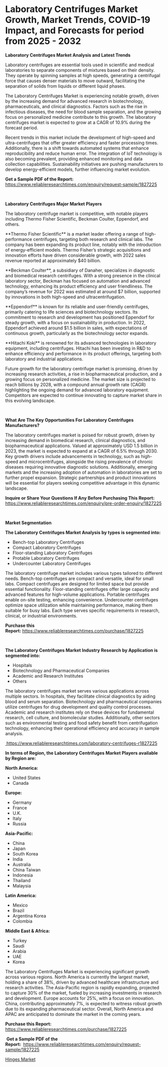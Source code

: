 <p><h1>Laboratory Centrifuges Market Growth, Market Trends, COVID-19 Impact, and Forecasts for period from 2025 - 2032</h1></p><p><strong>Laboratory Centrifuges Market Analysis and Latest Trends</strong></p>
<p><p>Laboratory centrifuges are essential tools used in scientific and medical laboratories to separate components of mixtures based on their density. They operate by spinning samples at high speeds, generating a centrifugal force that causes denser materials to move outward, facilitating the separation of solids from liquids or different liquid phases.</p><p>The Laboratory Centrifuges Market is experiencing notable growth, driven by the increasing demand for advanced research in biotechnology, pharmaceuticals, and clinical diagnostics. Factors such as the rise in infectious diseases, the need for blood sample separation, and the growing focus on personalized medicine contribute to this growth. The laboratory centrifuges market is expected to grow at a CAGR of 10.9% during the forecast period.</p><p>Recent trends in this market include the development of high-speed and ultra-centrifuges that offer greater efficiency and faster processing times. Additionally, there is a shift towards automated systems that enhance reproducibility and reduce human error. The integration of IoT technology is also becoming prevalent, providing enhanced monitoring and data collection capabilities. Sustainability initiatives are pushing manufacturers to develop energy-efficient models, further influencing market evolution.</p></p>
<p><strong>Get a Sample PDF of the Report:&nbsp;</strong> <a href="https://www.reliableresearchtimes.com/enquiry/request-sample/1827225?utm_campaign=2513&utm_medium=2&utm_source=Github&utm_content=ia&utm_term=18022025&utm_id=laboratory-centrifuges">https://www.reliableresearchtimes.com/enquiry/request-sample/1827225</a></p>
<p>&nbsp;</p>
<p><strong>Laboratory Centrifuges Major Market Players</strong></p>
<p><p>The laboratory centrifuge market is competitive, with notable players including Thermo Fisher Scientific, Beckman Coulter, Eppendorf, and others. </p><p>**Thermo Fisher Scientific** is a market leader offering a range of high-performance centrifuges, targeting both research and clinical labs. The company has been expanding its product line, notably with the introduction of energy-efficient models. Thermo Fisher’s strategic acquisitions and innovation efforts have driven considerable growth, with 2022 sales revenue reported at approximately $40 billion.</p><p>**Beckman Coulter**, a subsidiary of Danaher, specializes in diagnostic and biomedical research centrifuges. With a strong presence in the clinical laboratory sector, Beckman has focused on automation and advanced technology, enhancing its product efficiency and user friendliness. The company’s revenue for 2022 was estimated at around $7 billion, supported by innovations in both high-speed and ultracentrifugation.</p><p>**Eppendorf** is known for its reliable and user-friendly centrifuges, primarily catering to life sciences and biotechnology sectors. Its commitment to research and development has positioned Eppendorf for steady growth, with a focus on sustainability in production. In 2022, Eppendorf achieved around $1.5 billion in sales, with expectations of continuous growth, particularly as the biotechnology sector expands.</p><p>**Hitachi Koki** is renowned for its advanced technologies in laboratory equipment, including centrifuges. Hitachi has been investing in R&D to enhance efficiency and performance in its product offerings, targeting both laboratory and industrial applications.</p><p>Future growth for the laboratory centrifuge market is promising, driven by increasing research activities, a rise in biopharmaceutical production, and a growing focus on personalized medicine. The market size is projected to reach billions by 2028, with a compound annual growth rate (CAGR) highlighting the ongoing demand for advanced laboratory equipment. Competitors are expected to continue innovating to capture market share in this evolving landscape.</p></p>
<p>&nbsp;</p>
<p><strong>What Are The Key Opportunities For Laboratory Centrifuges Manufacturers?</strong></p>
<p><p>The laboratory centrifuges market is poised for robust growth, driven by increasing demand in biomedical research, clinical diagnostics, and biopharmaceutical applications. Valued at approximately USD 1.5 billion in 2023, the market is expected to expand at a CAGR of 6.5% through 2030. Key growth drivers include advancements in technology, such as high-speed and microcentrifuges, alongside the rising prevalence of chronic diseases requiring innovative diagnostic solutions. Additionally, emerging markets and the increasing adoption of automation in laboratories are set to further propel expansion. Strategic partnerships and product innovations will be essential for players seeking competitive advantage in this dynamic landscape.</p></p>
<p><strong>Inquire or Share Your Questions If Any Before Purchasing This Report:</strong> <a href="https://www.reliableresearchtimes.com/enquiry/pre-order-enquiry/1827225?utm_campaign=2513&utm_medium=2&utm_source=Github&utm_content=ia&utm_term=18022025&utm_id=laboratory-centrifuges">https://www.reliableresearchtimes.com/enquiry/pre-order-enquiry/1827225</a></p>
<p>&nbsp;</p>
<p><strong>Market Segmentation</strong></p>
<p><strong>The Laboratory Centrifuges Market Analysis by types is segmented into:</strong></p>
<p><ul><li>Bench-top Laboratory Centrifuges</li><li>Compact Laboratory Centrifuges</li><li>Floor-standing Laboratory Centrifuges</li><li>Protable Laboratory Centrifuges</li><li>Undercounter Laboratory Centrifuges</li></ul></p>
<p><p>The laboratory centrifuge market includes various types tailored to different needs. Bench-top centrifuges are compact and versatile, ideal for small labs. Compact centrifuges are designed for limited space but provide essential functionality. Floor-standing centrifuges offer large capacity and advanced features for high-volume applications. Portable centrifuges enable on-site testing, enhancing convenience. Undercounter centrifuges optimize space utilization while maintaining performance, making them suitable for busy labs. Each type serves specific requirements in research, clinical, or industrial environments.</p></p>
<p><strong>Purchase this Report:&nbsp;</strong><a href="https://www.reliableresearchtimes.com/purchase/1827225?utm_campaign=2513&utm_medium=2&utm_source=Github&utm_content=ia&utm_term=18022025&utm_id=laboratory-centrifuges">https://www.reliableresearchtimes.com/purchase/1827225</a></p>
<p>&nbsp;</p>
<p><strong>The Laboratory Centrifuges Market Industry Research by Application is segmented into:</strong></p>
<p><ul><li>Hospitals</li><li>Biotechnology and Pharmaceutical Companies</li><li>Academic and Research Institutes</li><li>Others</li></ul></p>
<p><p>The laboratory centrifuges market serves various applications across multiple sectors. In hospitals, they facilitate clinical diagnostics by aiding blood and serum separation. Biotechnology and pharmaceutical companies utilize centrifuges for drug development and quality control processes. Academic and research institutes rely on these devices for fundamental research, cell culture, and biomolecular studies. Additionally, other sectors such as environmental testing and food safety benefit from centrifugation technology, enhancing their operational efficiency and accuracy in sample analysis.</p></p>
<p><a href="https://www.reliableresearchtimes.com/laboratory-centrifuges-r1827225?utm_campaign=2513&utm_medium=2&utm_source=Github&utm_content=ia&utm_term=18022025&utm_id=laboratory-centrifuges">&nbsp;https://www.reliableresearchtimes.com/laboratory-centrifuges-r1827225</a></p>
<p><strong>In terms of Region, the Laboratory Centrifuges Market Players available by Region are:</strong></p>
<p>
    <p> <strong> North America: </strong>
        <ul>
            <li>United States</li>
            <li>Canada</li>
        </ul>
        </p> 
    <p> <strong> Europe: </strong>
        <ul>
            <li>Germany</li>
            <li>France</li>
            <li>U.K.</li>
            <li>Italy</li>
            <li>Russia</li>
        </ul>
        </p> 
    <p> <strong> Asia-Pacific: </strong>
        <ul>
            <li>China</li>
            <li>Japan</li>
            <li>South Korea</li>
            <li>India</li>
            <li>Australia</li>
            <li>China Taiwan</li>
            <li>Indonesia</li>
            <li>Thailand</li>
            <li>Malaysia</li>
        </ul>
        </p> 
    <p> <strong> Latin America: </strong>
        <ul>
            <li>Mexico</li>
            <li>Brazil</li>
            <li>Argentina Korea</li>
            <li>Colombia</li>
        </ul>
        </p> 
    <p> <strong> Middle East & Africa: </strong>
        <ul>
            <li>Turkey</li>
            <li>Saudi</li>
            <li>Arabia</li>
            <li>UAE</li>
            <li>Korea</li>
        </ul>
    </p>
    </p>
<p><p>The Laboratory Centrifuges Market is experiencing significant growth across various regions. North America is currently the largest market, holding a share of 38%, driven by advanced healthcare infrastructure and research activities. The Asia-Pacific region is rapidly expanding, projected to capture 30% of the market, fueled by increasing investments in research and development. Europe accounts for 25%, with a focus on innovation. China, contributing approximately 7%, is expected to witness robust growth due to its expanding pharmaceutical sector. Overall, North America and APAC are anticipated to dominate the market in the coming years.</p></p>
<p><strong>Purchase this Report: </strong><a href="https://www.reliableresearchtimes.com/purchase/1827225?utm_campaign=2513&utm_medium=2&utm_source=Github&utm_content=ia&utm_term=18022025&utm_id=laboratory-centrifuges">https://www.reliableresearchtimes.com/purchase/1827225</a></p>
<p>&nbsp;<strong>Get a Sample PDF of the Report:&nbsp;&nbsp;</strong><a href="https://www.reliableresearchtimes.com/enquiry/request-sample/1827225?utm_campaign=2513&utm_medium=2&utm_source=Github&utm_content=ia&utm_term=18022025&utm_id=laboratory-centrifuges">https://www.reliableresearchtimes.com/enquiry/request-sample/1827225</a></p>
<p><strong></strong></p>
<p><p><a href="https://github.com/ramraomeyie/Market-Research-Report-List-1/blob/main/hinges-market.md?utm_campaign=2513&utm_medium=2&utm_source=Github&utm_content=ia&utm_term=18022025&utm_id=laboratory-centrifuges">Hinges Market</a></p></p>